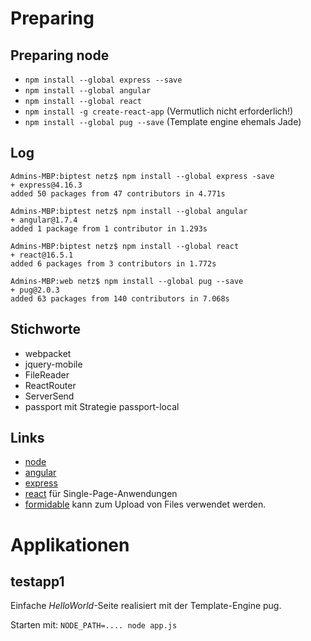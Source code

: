 
Preparing 
================================================================================

Preparing node
--------------------------------------------------------------------------------

  * `npm install --global express --save`
  * `npm install --global angular`
  * `npm install --global react`
  * `npm install -g create-react-app`
    (Vermutlich nicht erforderlich!)
  * `npm install --global pug --save` (Template engine ehemals Jade)

Log
--------------------------------------------------------------------------------

~~~~~~~~~~~~~~~~~~~~~~~~~~~~~~~~~~~~~~~~
Admins-MBP:biptest netz$ npm install --global express -save
+ express@4.16.3
added 50 packages from 47 contributors in 4.771s
~~~~~~~~~~~~~~~~~~~~~~~~~~~~~~~~~~~~~~~~

~~~~~~~~~~~~~~~~~~~~~~~~~~~~~~~~~~~~~~~~
Admins-MBP:biptest netz$ npm install --global angular
+ angular@1.7.4
added 1 package from 1 contributor in 1.293s
~~~~~~~~~~~~~~~~~~~~~~~~~~~~~~~~~~~~~~~~

~~~~~~~~~~~~~~~~~~~~~~~~~~~~~~~~~~~~~~~~
Admins-MBP:biptest netz$ npm install --global react
+ react@16.5.1
added 6 packages from 3 contributors in 1.772s
~~~~~~~~~~~~~~~~~~~~~~~~~~~~~~~~~~~~~~~~

~~~~~~~~~~~~~~~~~~~~~~~~~~~~~~~~~~~~~~~~
Admins-MBP:web netz$ npm install --global pug --save
+ pug@2.0.3
added 63 packages from 140 contributors in 7.068s
~~~~~~~~~~~~~~~~~~~~~~~~~~~~~~~~~~~~~~~~

Stichworte
--------------------------------------------------------------------------------

  * webpacket
  * jquery-mobile
  * FileReader
  * ReactRouter
  * ServerSend
  * passport mit Strategie passport-local

Links
--------------------------------------------------------------------------------

  * [node](https://nodejs.org/en/)
  * [angular](https://angular.io/)
  * [express](http://expressjs.com/)
  * [react](https://reactjs.org/)
    für Single-Page-Anwendungen
  * [formidable](https://www.w3schools.com/nodejs/nodejs_uploadfiles.asp)
    kann zum Upload von Files verwendet werden.

Applikationen
================================================================================

testapp1
--------------------------------------------------------------------------------

Einfache *HelloWorld*-Seite realisiert mit der Template-Engine pug.

Starten mit: `NODE_PATH=.... node app.js`

